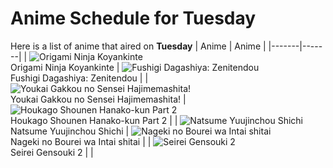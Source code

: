# Anime Schedule for Tuesday
Here is a list of anime that aired on **Tuesday** 
| Anime | Anime |
|-------|-------|
| ![Origami Ninja Koyankinte](https://cdn.myanimelist.net/images/anime/1860/106477.webp)<br>Origami Ninja Koyankinte | ![Fushigi Dagashiya: Zenitendou](https://cdn.myanimelist.net/images/anime/1544/141797.webp)<br>Fushigi Dagashiya: Zenitendou |
| ![Youkai Gakkou no Sensei Hajimemashita!](https://cdn.myanimelist.net/images/anime/1800/145662.webp)<br>Youkai Gakkou no Sensei Hajimemashita! | ![Houkago Shounen Hanako-kun Part 2](https://cdn.myanimelist.net/images/anime/1910/144517.webp)<br>Houkago Shounen Hanako-kun Part 2 |
| ![Natsume Yuujinchou Shichi](https://cdn.myanimelist.net/images/anime/1270/145168.webp)<br>Natsume Yuujinchou Shichi | ![Nageki no Bourei wa Intai shitai](https://cdn.myanimelist.net/images/anime/1679/145660.webp)<br>Nageki no Bourei wa Intai shitai |
| ![Seirei Gensouki 2](https://cdn.myanimelist.net/images/anime/1087/144583.webp)<br>Seirei Gensouki 2 |  |
